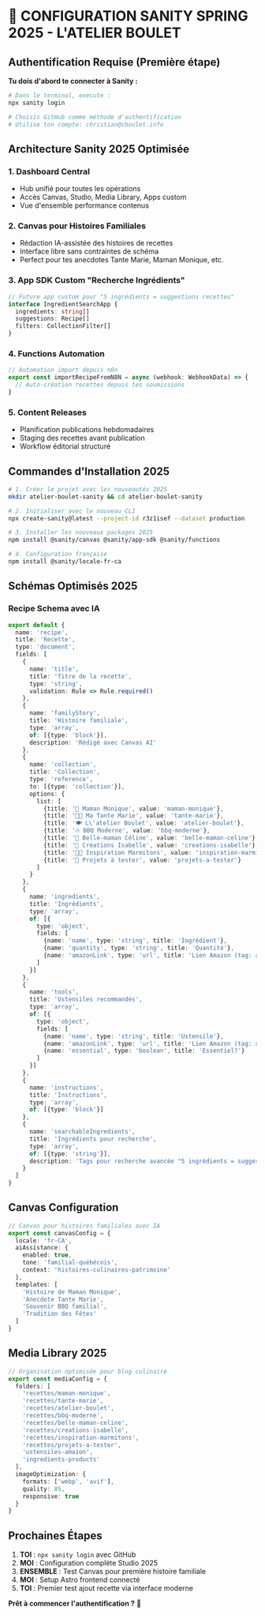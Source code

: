 # 🚀 CONFIGURATION SANITY SPRING 2025 - L'ATELIER BOULET

## Authentification Requise (Première étape)

**Tu dois d'abord te connecter à Sanity :**

```bash
# Dans le terminal, execute :
npx sanity login

# Choisis GitHub comme méthode d'authentification  
# Utilise ton compte: christian@cboulet.info
```

## Architecture Sanity 2025 Optimisée

### **1. Dashboard Central**
- Hub unifié pour toutes les opérations
- Accès Canvas, Studio, Media Library, Apps custom
- Vue d'ensemble performance contenus

### **2. Canvas pour Histoires Familiales**  
- Rédaction IA-assistée des histoires de recettes
- Interface libre sans contraintes de schéma
- Perfect pour tes anecdotes Tante Marie, Maman Monique, etc.

### **3. App SDK Custom "Recherche Ingrédients"**
```typescript
// Future app custom pour "5 ingrédients = suggestions recettes"
interface IngredientSearchApp {
  ingredients: string[]
  suggestions: Recipe[]
  filters: CollectionFilter[]
}
```

### **4. Functions Automation**
```typescript
// Automation import depuis n8n
export const importRecipeFromN8N = async (webhook: WebhookData) => {
  // Auto-création recettes depuis tes soumissions
}
```

### **5. Content Releases** 
- Planification publications hebdomadaires
- Staging des recettes avant publication
- Workflow éditorial structuré

## Commandes d'Installation 2025

```bash
# 1. Créer le projet avec les nouveautés 2025
mkdir atelier-boulet-sanity && cd atelier-boulet-sanity

# 2. Initialiser avec le nouveau CLI
npx create-sanity@latest --project-id r3z1isef --dataset production

# 3. Installer les nouveaux packages 2025
npm install @sanity/canvas @sanity/app-sdk @sanity/functions

# 4. Configuration française
npm install @sanity/locale-fr-ca
```

## Schémas Optimisés 2025

### **Recipe Schema avec IA**
```typescript
export default {
  name: 'recipe',
  title: 'Recette',
  type: 'document',
  fields: [
    {
      name: 'title',
      title: 'Titre de la recette',
      type: 'string',
      validation: Rule => Rule.required()
    },
    {
      name: 'familyStory',
      title: 'Histoire familiale',
      type: 'array',
      of: [{type: 'block'}],
      description: 'Rédigé avec Canvas AI'
    },
    {
      name: 'collection',
      title: 'Collection',
      type: 'reference',
      to: [{type: 'collection'}],
      options: {
        list: [
          {title: '👵 Maman Monique', value: 'maman-monique'},
          {title: '👩‍🍳 Ma Tante Marie', value: 'tante-marie'},
          {title: '🍽️ L\'atelier Boulet', value: 'atelier-boulet'},
          {title: '🔥 BBQ Moderne', value: 'bbq-moderne'},
          {title: '💝 Belle-maman Céline', value: 'belle-maman-celine'},
          {title: '🎨 Créations Isabelle', value: 'creations-isabelle'},
          {title: '👨‍🍳 Inspiration Marmitons', value: 'inspiration-marmitons'},
          {title: '🧪 Projets à tester', value: 'projets-a-tester'}
        ]
      }
    },
    {
      name: 'ingredients',
      title: 'Ingrédients',
      type: 'array',
      of: [{
        type: 'object',
        fields: [
          {name: 'name', type: 'string', title: 'Ingrédient'},
          {name: 'quantity', type: 'string', title: 'Quantité'},
          {name: 'amazonLink', type: 'url', title: 'Lien Amazon (tag: ateliercboulet-20)'}
        ]
      }]
    },
    {
      name: 'tools',
      title: 'Ustensiles recommandés',
      type: 'array',
      of: [{
        type: 'object',
        fields: [
          {name: 'name', type: 'string', title: 'Ustensile'},
          {name: 'amazonLink', type: 'url', title: 'Lien Amazon (tag: ateliercboulet-20)'},
          {name: 'essential', type: 'boolean', title: 'Essentiel?'}
        ]
      }]
    },
    {
      name: 'instructions',
      title: 'Instructions',
      type: 'array',
      of: [{type: 'block'}]
    },
    {
      name: 'searchableIngredients',
      title: 'Ingrédients pour recherche',
      type: 'array',
      of: [{type: 'string'}],
      description: 'Tags pour recherche avancée "5 ingrédients = suggestions"'
    }
  ]
}
```

## Canvas Configuration

```typescript
// Canvas pour histoires familiales avec IA
export const canvasConfig = {
  locale: 'fr-CA',
  aiAssistance: {
    enabled: true,
    tone: 'familial-québécois',
    context: 'histoires-culinaires-patrimoine'
  },
  templates: [
    'Histoire de Maman Monique',
    'Anecdote Tante Marie', 
    'Souvenir BBQ familial',
    'Tradition des Fêtes'
  ]
}
```

## Media Library 2025

```typescript
// Organisation optimisée pour blog culinaire
export const mediaConfig = {
  folders: [
    'recettes/maman-monique',
    'recettes/tante-marie',
    'recettes/atelier-boulet',
    'recettes/bbq-moderne',
    'recettes/belle-maman-celine',
    'recettes/creations-isabelle',
    'recettes/inspiration-marmitons',
    'recettes/projets-a-tester',
    'ustensiles-amazon',
    'ingredients-products'
  ],
  imageOptimization: {
    formats: ['webp', 'avif'],
    quality: 85,
    responsive: true
  }
}
```

## Prochaines Étapes

1. **TOI** : `npx sanity login` avec GitHub
2. **MOI** : Configuration complète Studio 2025
3. **ENSEMBLE** : Test Canvas pour première histoire familiale
4. **MOI** : Setup Astro frontend connecté
5. **TOI** : Premier test ajout recette via interface moderne

**Prêt à commencer l'authentification ?** 🚀